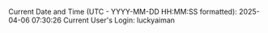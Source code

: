 Current Date and Time (UTC - YYYY-MM-DD HH:MM:SS formatted): 2025-04-06 07:30:26
Current User's Login: luckyaiman
